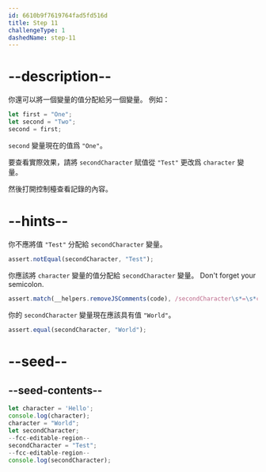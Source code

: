 ```yaml
---
id: 6610b9f7619764fad5fd516d
title: Step 11
challengeType: 1
dashedName: step-11
---
```


# --description--

你還可以將一個變量的值分配給另一個變量。 例如：

```js
let first = "One";
let second = "Two";
second = first;
```

`second` 變量現在的值爲 `"One"`。

要查看實際效果，請將 `secondCharacter` 賦值從 `"Test"` 更改爲 `character` 變量。

然後打開控制檯查看記錄的內容。

# --hints--

你不應將值 `"Test"` 分配給 `secondCharacter` 變量。

```js
assert.notEqual(secondCharacter, "Test");
```

你應該將 `character` 變量的值分配給 `secondCharacter` 變量。 Don't forget your semicolon.

```js
assert.match(__helpers.removeJSComments(code), /secondCharacter\s*=\s*character;/);
```

你的 `secondCharacter` 變量現在應該具有值 `"World"`。


```js
assert.equal(secondCharacter, "World");
```

# --seed--

## --seed-contents--

```js
let character = 'Hello';
console.log(character);
character = "World";
let secondCharacter;
--fcc-editable-region--
secondCharacter = "Test";
--fcc-editable-region--
console.log(secondCharacter);
```
